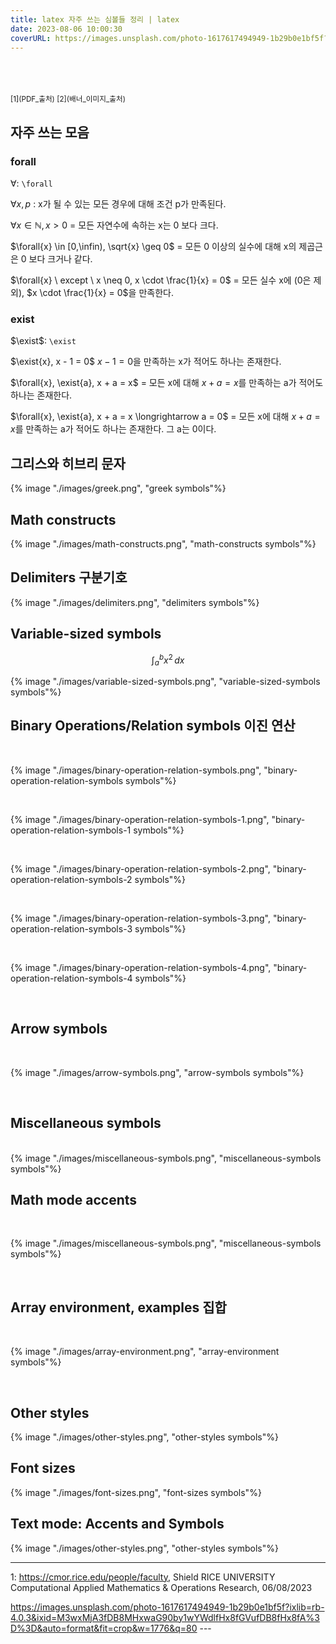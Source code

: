 ```yaml
---
title: latex 자주 쓰는 심볼들 정리 | latex 
date: 2023-08-06 10:00:30
coverURL: https://images.unsplash.com/photo-1617617494949-1b29b0e1bf5f?ixlib=rb-4.0.3&ixid=M3wxMjA3fDB8MHxwaG90by1wYWdlfHx8fGVufDB8fHx8fA%3D%3D&auto=format&fit=crop&w=1776&q=80
---
```

<br />
<br />
<br />

<sup>
[1](PDF_출처)
[2](배너_이미지_출처)
</sup>

## 자주 쓰는 모음


### forall

$\forall$: `\forall`

$\forall{x}, p$ : x가 될 수 있는 모든 경우에 대해 조건 p가 만족된다.

$\forall{x}\in \mathbb{N}, x > 0$ = 모든 자연수에 속하는 x는 0 보다 크다.

$\forall{x} \in [0,\infin), \sqrt{x} \geq 0$ = 모든 0 이상의 실수에 대해 x의 제곱근은 0 보다 크거나 같다.

$\forall{x} \ except \ x \neq 0, x \cdot \frac{1}{x} = 0$ = 모든 실수 x에 (0은 제외), $x \cdot \frac{1}{x} = 0$을 만족한다.

### exist

$\exist$: `\exist`

$\exist{x}, x - 1 = 0$ $x - 1 = 0$을 만족하는 x가 적어도 하나는 존재한다.


$\forall{x}, \exist{a}, x + a = x$ = 모든 x에 대해 $x+a=x$를 만족하는 a가 적어도 하나는 존재한다.

$\forall{x}, \exist{a}, x + a = x \longrightarrow a = 0$ = 모든 x에 대해 $x+a=x$를 만족하는 a가 적어도 하나는 존재한다. 그 a는 0이다.

## 그리스와 히브리 문자

{% image "./images/greek.png", "greek symbols"%}

## Math constructs

{% image "./images/math-constructs.png", "math-constructs symbols"%}

## Delimiters 구분기호 


{% image "./images/delimiters.png", "delimiters symbols"%}

## Variable-sized symbols 

$$
\int_{a}^{b} x^2 \,dx
$$


{% image "./images/variable-sized-symbols.png", "variable-sized-symbols symbols"%}


## Binary Operations/Relation symbols 이진 연산


<br>

{% image "./images/binary-operation-relation-symbols.png", "binary-operation-relation-symbols symbols"%}

<br>


{% image "./images/binary-operation-relation-symbols-1.png", "binary-operation-relation-symbols-1 symbols"%}

<br>

{% image "./images/binary-operation-relation-symbols-2.png", "binary-operation-relation-symbols-2 symbols"%}

<br>

{% image "./images/binary-operation-relation-symbols-3.png", "binary-operation-relation-symbols-3 symbols"%}

<br>

{% image "./images/binary-operation-relation-symbols-4.png", "binary-operation-relation-symbols-4 symbols"%}

<br>


## Arrow symbols
<br>


{% image "./images/arrow-symbols.png", "arrow-symbols symbols"%}

<br>

## Miscellaneous symbols


<br>
{% image "./images/miscellaneous-symbols.png", "miscellaneous-symbols symbols"%}

<br>

## Math mode accents

<br>

{% image "./images/miscellaneous-symbols.png", "miscellaneous-symbols symbols"%}

<br>

## Array environment, examples 집합

<br>

{% image "./images/array-environment.png", "array-environment symbols"%}

<br>

## Other styles


{% image "./images/other-styles.png", "other-styles symbols"%}

## Font sizes


{% image "./images/font-sizes.png", "font-sizes symbols"%}

## Text mode: Accents and Symbols


{% image "./images/other-styles.png", "other-styles symbols"%}

--- 

<a name="PDF_출처">1</a>: https://cmor.rice.edu/people/faculty, Shield 
RICE UNIVERSITY
Computational Applied Mathematics & Operations Research, 06/08/2023

<a name="배너_이미지_출처">

https://images.unsplash.com/photo-1617617494949-1b29b0e1bf5f?ixlib=rb-4.0.3&ixid=M3wxMjA3fDB8MHxwaG90by1wYWdlfHx8fGVufDB8fHx8fA%3D%3D&auto=format&fit=crop&w=1776&q=80
---</a>